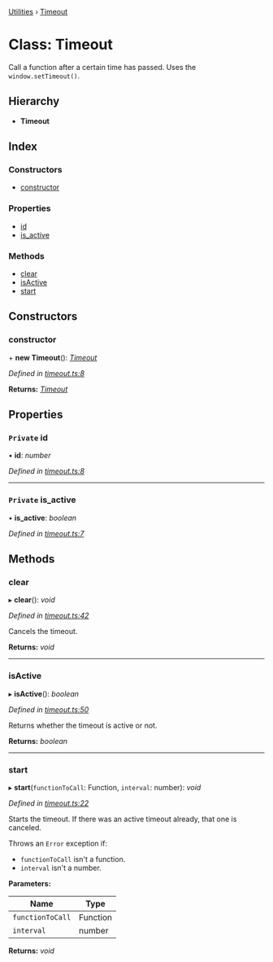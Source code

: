 [Utilities](../README.md) › [Timeout](timeout.md)

# Class: Timeout

Call a function after a certain time has passed. Uses the `window.setTimeout()`.

## Hierarchy

* **Timeout**

## Index

### Constructors

* [constructor](timeout.md#constructor)

### Properties

* [id](timeout.md#private-id)
* [is_active](timeout.md#private-is_active)

### Methods

* [clear](timeout.md#clear)
* [isActive](timeout.md#isactive)
* [start](timeout.md#start)

## Constructors

###  constructor

\+ **new Timeout**(): *[Timeout](timeout.md)*

*Defined in [timeout.ts:8](https://github.com/noobiept/utilities/blob/01c66d5/source/timeout.ts#L8)*

**Returns:** *[Timeout](timeout.md)*

## Properties

### `Private` id

• **id**: *number*

*Defined in [timeout.ts:8](https://github.com/noobiept/utilities/blob/01c66d5/source/timeout.ts#L8)*

___

### `Private` is_active

• **is_active**: *boolean*

*Defined in [timeout.ts:7](https://github.com/noobiept/utilities/blob/01c66d5/source/timeout.ts#L7)*

## Methods

###  clear

▸ **clear**(): *void*

*Defined in [timeout.ts:42](https://github.com/noobiept/utilities/blob/01c66d5/source/timeout.ts#L42)*

Cancels the timeout.

**Returns:** *void*

___

###  isActive

▸ **isActive**(): *boolean*

*Defined in [timeout.ts:50](https://github.com/noobiept/utilities/blob/01c66d5/source/timeout.ts#L50)*

Returns whether the timeout is active or not.

**Returns:** *boolean*

___

###  start

▸ **start**(`functionToCall`: Function, `interval`: number): *void*

*Defined in [timeout.ts:22](https://github.com/noobiept/utilities/blob/01c66d5/source/timeout.ts#L22)*

Starts the timeout. If there was an active timeout already, that one is canceled.

Throws an `Error` exception if:
- `functionToCall` isn't a function.
- `interval` isn't a number.

**Parameters:**

Name | Type |
------ | ------ |
`functionToCall` | Function |
`interval` | number |

**Returns:** *void*
